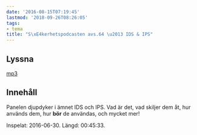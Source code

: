 ```yaml
---
date: '2016-08-15T07:19:45'
lastmod: '2018-09-26T08:26:05'
tags:
- tema
title: "S\xE4kerhetspodcasten avs.64 \u2013 IDS & IPS"
---
```

## Lyssna

[mp3](http://traffic.libsyn.com/sakerhetspodcasten/IDS_IPS_tema.mp3)

## Innehåll

Panelen djupdyker i ämnet IDS och IPS. Vad är det, vad skiljer dem åt, hur används
dem, hur __bör__ de användas, och mycket mer!

Inspelat: 2016-06-30. Längd: 00:45:33.
